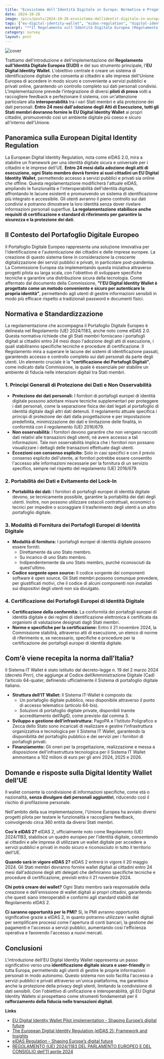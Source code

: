 ```yaml
---
title: "Ecosistema dell'Identità Digitale in Europa: Normativa e Progetti Pilota"
date: 2024-10-26
image: /pics/posts/2024-10-26-ecosistema-dellidentit-digitale-in-europa-normativa-e-progetti-pilota/cover.png
tags: ["eu-digital-identity-wallet", "eidas-regulation", "digital-identity", "trust-services", "cross-border"]
excerpt: "**Il Regolamento sull'Identità Digitale Europea (Regolamento (UE) 2024/1183) prevede l'implementazione di Digital Identity Wallets per tutti i cittadini dell'UE entro 24 mesi dall'adozione degli Atti di Esecuzione.** Questi portafogli consentiranno l'autenticazione sicura e la condivisione controllata di dati personali, facilitando l'accesso a servizi pubblici e privati in maniera fluida e sicura."
category: survey
layout: post
---
```


![cover](/pics/posts/2024-10-26-ecosistema-dellidentit-digitale-in-europa-normativa-e-progetti-pilota/cover.png)


Trattiamo dell'introduzione e dell'implementazione del **Regolamento sull'Identità Digitale Europea (EUDI)** e del suo strumento principale, l'**EU Digital Identity Wallet**. L'obiettivo centrale è creare un sistema di identificazione digitale che consenta ai cittadini e alle imprese dell'Unione Europea di accedere in modo sicuro e conveniente a servizi pubblici e privati online, garantendo un controllo completo sui dati personali condivisi. L'implementazione prevede l'integrazione di diversi **piloti di prova** volti a raccogliere feedback e perfezionare il sistema, con un'attenzione particolare alla **interoperabilità** tra i vari Stati membri e alla protezione dei dati personali. **Entro 24 mesi dall'adozione degli Atti di Esecuzione, tutti gli Stati membri dovranno fornire le EU Digital Identity Wallet** ai propri cittadini, promuovendo così un ambiente digitale più coeso e sicuro all'interno dell'Unione.


Panoramica sulla European Digital Identity Regulation
---------

La European Digital Identity Regulation, nota come eIDAS 2.0, mira a stabilire un framework per una identità digitale sicura e universale per i cittadini e le imprese dell'UE. **Entro 24 mesi dalla adozione degli atti di esecuzione, ogni Stato membro dovrà fornire ai suoi cittadini un EU Digital Identity Wallet**, permettendo accesso a servizi pubblici e privati sia online che offline. Questa regolamentazione modificherà l'attuale eIDAS, ampliando le funzionalità e l'interoperabilità dell'identità digitale, affrontando le lacune esistenti e promuovendo un sistema di identificazione più integrato e accessibile. Gli utenti avranno il pieno controllo sui dati condivisi e potranno dimostrare la loro identità senza dover rivelare informazioni personali superflue. **La regolamentazione stabilisce anche requisiti di certificazione e standard di riferimento per garantire la sicurezza e la protezione dei dati**.


Il Contesto del Portafoglio Digitale Europeo
------------

Il Portafoglio Digitale Europeo rappresenta una soluzione innovativa per l'identificazione e l'autenticazione dei cittadini e delle imprese europee. La creazione di questo sistema tiene in considerazione la crescente digitalizzazione dei servizi pubblici e privati, in particolare post-pandemia. La Commissione Europea sta implementando questa iniziativa attraverso progetti pilota su larga scala, con l'obiettivo di sviluppare specifiche tecniche e garantire una distribuzione sicura della tecnologia. Come affermato dal documento della Commissione, **"l'EU Digital Identity Wallet è progettato come un metodo conveniente e sicuro per autenticare la propria identità"**, permettendo agli utenti di gestire informazioni sensibili in modo più efficace rispetto a tradizionali password e documenti fisici.

Normativa e Standardizzazione
-----------

La regolamentazione che accompagna il Portafoglio Digitale Europeo è delineata nel Regolamento (UE) 2024/1183, anche noto come eIDAS 2.0. Questa normativa richiede che gli Stati membri forniscano i portafogli digitali ai cittadini entro 24 mesi dopo l'adozione degli atti di esecuzione, i quali stabiliranno specifiche tecniche e procedure di certificazione. Il Regolamento mira a superare le lacune dei sistemi di identificazione passati, garantendo accesso e controllo completo sui dati personali da parte degli utenti. Un elemento cruciale è la **"certificazione dei Portafogli Digitali”**, come indicato dalla Commissione, la quale è essenziale per stabilire un ambiente di fiducia nelle interazioni digitali tra Stati membri.



### 1. **Principi Generali di Protezione dei Dati e Non Osservabilità**
   - **Protezione dei dati personali:** I fornitori di portafogli europei di identità digitale possono adottare misure tecniche supplementari per proteggere i dati personali, come la separazione fisica dei dati legati al portafoglio di identità digitale dagli altri dati detenuti. Il regolamento attuale specifica i principi di protezione dei dati dalla progettazione e per impostazione predefinita, minimizzazione dei dati e limitazione delle finalità, in conformità con il regolamento (UE) 2016/679.
   - **Non osservabilità:** I fornitori devono garantire che non vengano raccolti dati relativi alle transazioni degli utenti, né avere accesso a tali informazioni. Tale non osservabilità implica che i fornitori non possano visualizzare i dettagli delle transazioni effettuate dagli utenti.
   - **Eccezioni con consenso esplicito:** Solo in casi specifici e con il previo consenso esplicito dell'utente, ai fornitori potrebbe essere consentito l'accesso alle informazioni necessarie per la fornitura di un servizio specifico, sempre nel rispetto del regolamento (UE) 2016/679.

### 2. **Portabilità dei Dati e Evitamento del Lock-In**
   - **Portabilità dei dati:** I fornitori di portafogli europei di identità digitale devono, se tecnicamente possibile, garantire la portabilità dei dati degli utenti. Inoltre, non possono utilizzare ostacoli contrattuali, economici o tecnici per impedire o scoraggiare il trasferimento degli utenti a un altro portafoglio digitale.

### 3. **Modalità di Fornitura dei Portafogli Europei di Identità Digitale**
   - **Modalità di fornitura:** I portafogli europei di identità digitale possono essere forniti:
     - Direttamente da uno Stato membro.
     - Su incarico di uno Stato membro.
     - Indipendentemente da uno Stato membro, purché riconosciuti da quest'ultimo.
   - **Codice sorgente open source:** Il codice sorgente dei componenti software è open source. Gli Stati membri possono comunque prevedere, per giustificati motivi, che il codice di alcuni componenti non installati sui dispositivi degli utenti non sia divulgato.

### 4. **Certificazione dei Portafogli Europei di Identità Digitale**
   - **Certificazione della conformità:** La conformità dei portafogli europei di identità digitale e dei regimi di identificazione elettronica è certificata da organismi di valutazione designati dagli Stati membri.
   - **Norme e specifiche per la certificazione:** Entro il 21 novembre 2024, la Commissione stabilirà, attraverso atti di esecuzione, un elenco di norme di riferimento e, se necessario, specifiche e procedure per la certificazione dei portafogli europei di identità digitale.


Com'è viene recepita la norma dall'Italia?
-----------

Il Sistema IT Wallet è stato istituito dal decreto-legge n. 19 del 2 marzo 2024 (decreto Pnrr), che aggiunge al Codice dell’Amministrazione Digitale (Cad) l’articolo 64-quater, definendo ufficialmente il Sistema di portafoglio digitale italiano.

   - **Struttura dell’IT Wallet:** Il Sistema IT-Wallet è composto da:
     - Un portafoglio digitale pubblico, reso disponibile attraverso il punto di accesso telematico (articolo 64-bis).
     - Soluzioni di portafoglio digitale private, disponibili tramite accreditamento dell’AgID, come previsto dal comma 3.
   - **Sviluppo e gestione dell’infrastruttura:** PagoPA e l'Istituto Poligrafico e Zecca dello Stato sono incaricati di realizzare e gestire l'infrastruttura organizzativa e tecnologica per il Sistema IT Wallet, garantendo la disponibilità del portafoglio pubblico e dei servizi per i fornitori di portafogli privati.
   - **Finanziamento:** Gli oneri per la progettazione, realizzazione e messa a disposizione dell'infrastruttura tecnologica per il Sistema IT Wallet ammontano a 102 milioni di euro per gli anni 2024, 2025 e 2026.



**Domande e risposte sulla Digital Identity Wallet dell'UE**
-----------

Il wallet consente la condivisione di informazioni specifiche, come età o nazionalità, **senza divulgare dati personali aggiuntivi**, riducendo così il rischio di profilazione personale. 

Nell'ambito della sua implementazione, l'Unione Europea ha avviato diversi progetti pilota per testare le funzionalità e raccogliere feedback, coinvolgendo circa 360 entità da diversi Stati membri.


**Cos'è eIDAS 2?** eIDAS 2, ufficialmente noto come Regolamento (UE) 2024/1183, stabilisce un quadro europeo per l'identità digitale, consentendo ai cittadini e alle imprese di utilizzare un wallet digitale per accedere a servizi pubblici e privati in modo sicuro e riconosciuto in tutto il territorio dell'UE.

**Quando sarà in vigore eIDAS 2?** eIDAS 2 entrerà in vigore il 20 maggio 2024. Gli Stati membri dovranno fornire wallet digitali ai cittadini entro 24 mesi dall'adozione degli atti delegati che definiranno specifiche tecniche e procedure di certificazione, previsti entro il 21 novembre 2024.

**Chi potrà creare dei wallet?** Ogni Stato membro sarà responsabile della creazione e dell'emissione di wallet digitali ai propri cittadini, garantendo che questi siano interoperabili e conformi agli standard stabiliti dal Regolamento eIDAS 2.

**Ci saranno opportunità per le PMI?** Sì, le PMI avranno opportunità significative grazie a eIDAS 2, in quanto potranno utilizzare i wallet digitali per semplificare processi come l'apertura di conti bancari, la gestione dei pagamenti e l'accesso a servizi pubblici, aumentando così l'efficienza operativa e favorendo l'accesso a nuovi mercati.

Conclusioni
-----------
L'introduzione dell'EU Digital Identity Wallet rappresenta un passo significativo verso una **identificazione digitale sicura e user-friendly** in tutta Europa, permettendo agli utenti di gestire le proprie informazioni personali in modo autonomo. Questo sistema non solo facilita l'accesso a servizi pubblici e privati attraverso un'unica piattaforma, ma garantisce anche la protezione della privacy degli utenti, limitando la condivisione di dati sensibili. Con l'obiettivo di unificazione e interoperabilità, gli EU Digital Identity Wallets si prospettano come strumenti fondamentali per il **rafforzamento della fiducia nelle transazioni digitali**.




**Links**


- [EU Digital Identity Wallet Pilot implementation - Shaping Europe’s digital future](https://digital-strategy.ec.europa.eu/en/policies/eudi-wallet-implementation)
- [The European Digital Identity Regulation (eIDAS 2): Framework and Insights](https://www.european-digital-identity-regulation.com/)
- [eIDAS Regulation - Shaping Europe’s digital future](https://digital-strategy.ec.europa.eu/en/policies/eidas-regulation)
- [REGOLAMENTO (UE) 2024/1183 DEL PARLAMENTO EUROPEO E DEL CONSIGLIO dell’11 aprile 2024](https://eur-lex.europa.eu/legal-content/IT/TXT/HTML/?uri=OJ:L_202401183)